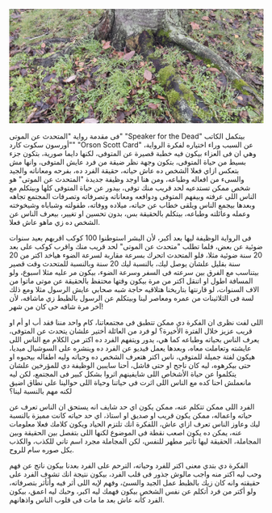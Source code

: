![](/public/IMG_20211204_123041.webp)

فى مقدمة رواية "المتحدث عن الموتى" "Speaker for the Dead" بيتكمل الكاتب "أورسون سكوت كارد" "Orson Scott Card" عن السبب وراء اختياره لفكرة الرواية، وهي ان فى العزاء بيكون فيه خطبة قصيرة عن المتوفى، لكنها دايما صورية، بتكون جزء بسيط من حياة المتوفى، بتكون وجهة نظر ضيقة من فرد عايش المتوفى، وانها مش بتعكس ازاي فعلا الشخص ده عاش حياته، حقيقة الفرد ده، بفرحه ومعاناته والجيد والسىء من افعاله وطباعه، ومن هنا اوجد وظيفة جديدة "المتحدث عن الموتى" هو شخص ممكن تستدعيه لحد قريب منك توفى، بيدور عن حياة المتوفى كلها وبيتكلم مع الناس اللى عرفته وبيفهم المتوفى ودوافعه ومعاناته وتصرفاته وتصرفات المجتمع تجاهه وبعدها بيجمع الناس ويلقى خطاب عن حياته، ميلاده ووفاته، طفولته وشباباه وشيخوخته وعمله وعائلته وطباعه، بيتكلم بالحقيقة بس، بدون تحسين او تغيير، بيعرف الناس عن الشخص ده زي ماهو عاش فعلا.

فى الرواية الوظيفة ليها بعد أكبر، لأن البشر استوطنوا 100 كوكب اقربهم بعيد سنوات ضوئية عن بعض، فلما تطلب "متحدث عن الموتى" لحد قريب منك واقرب كوكب على بعد 20 سنة ضوئية مثلا، فلو المتحدث اتحرك بسرعة مقاربة لسرعة الضوء هياخد اكتر من 20 سنة بقليل علشان يوصل ليك، بالنسبة ليك 20 سنة وبالنسبة للمتحدث وقت قصير بيتناسب مع الفرق بين سرعته فى السفر وسرعة الضوء، بيكون مر عليه مثلا اسبوع، ولو المسافة اطول او اتنقل اكتر من مرة بيكون وقتها محتفظ بالحقيقة عن موتى ماتوا من الاف السنوات، لو قارنتها بتاريخنا هتلاقيه حاجة شبه صحابي عايش الرسول مثلا ومع ذلك لسة فى الثلاثينات من عمره ومعاصر لينا وبيتكلم عن الرسول بالظبط زي ماشافه، لأن آخر مرة شافه حى كان من شهر!

اللى لفت نظرى ان الفكرة دي ممكن تتطبق فى مجتمعاتنا، كام واحد مننا فقد أب او أم او قريب عزيز خلال الفترة الأخيرة؟ لو فرد من العائلة أختير علشان يتحدث عن المتوفى، يعرف الناس بحياته وطباعه كما هي، يدور ويتفهم الفرد ده اكتر من الكلام مع الناس اللى عايشته وتعاملت معاه، وبعدها يعمل فيديو عن الفرد ده وينشره على السوشيال ميديا، هيكون لفتة جميلة للمتوفى، ناس اكتر هتعرف الشخص ده وحياته وليه اطفاله بيحبوه او حتى بيكرهوه، ليه كان ناجح او حتى فاشل، أحنا سايبين الوظيفة دي للمؤرخين علشان يتكلموا عن حياة الأشخاص اللى شايفينهم اثروا بشكل كبير فى المجتمع، لكن ليه مانعملش احنا كده مع الناس اللى اثرت فى حياتنا وحياة اللى حوالينا على نطاق اضيق لكنه مهم بالنسبة لينا؟

الفرد اللى ممكن تتكلم عنه، ممكن يكون اي حد شايف انه يستحق ان الناس تعرف عن حياته واعماله، ممكن يكون قريب او صديق او استاذ، اي حد حياته كانت مميزة بالنسبة ليك وعاوز الناس تعرف ازاي عاش، اللفكرة انك تلتزم الحياد ويكون كلامك فعلا معلومات عنه، يمكن ده يكون اصعب نقطة فى الموضوع لكنها اللى بتفصل بين الحقيقة وبين المجاملة، الحقيقة ليها تأثير مطهر للنفس، لكن المجاملة مجرد اسم تاني للكذب، والكذب بكل صوره سام للروح.

الفكرة دي بتدي معنى اكتر للفرد وحياته، الترحم على الفرد بعدنا بيكون ناتج عن فهم وحب ليه اكتر منه واجب مالوش جذور فى قلب الفرد، بيكون نتيجة انك تشوف الفرد على حقيقته وانه كان زيك بالظبط عمل الجيد والسىئ، وفهم لإيه اللى أثر فيه وأتأثر بتصرفاته، ولو أكتر من فرد أتكلم عن نفس الشخص بيكون فهمك ليه اكبر، وحبك ليه اعمق، بيكون الفرد كأنه عاش بعد ما مات فى قلوب الناس واذهانهم.
